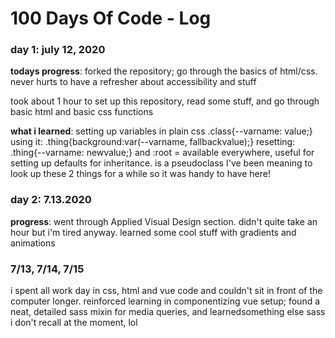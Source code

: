 # 100 Days Of Code - Log

### day 1: july 12, 2020
**todays progress**: forked the repository; go through the basics of html/css. never hurts to have a refresher about accessibility and stuff

took about 1 hour to set up this repository, read some stuff, and go through basic html and basic css functions

**what i learned**: setting up variables in plain css 
      .class{--varname: value;} 
      using it: .thing{background:var(--varname, fallbackvalue);}
      resetting: .thing{--varname: newvalue;}
      and :root = available everywhere, useful for setting up defaults for inheritance. is a pseudoclass
      I've been meaning to look up these 2 things for a while so it was handy to have here!
      
### day 2: 7.13.2020
**progress**: went through Applied Visual Design section. didn't quite take an hour but i'm tired anyway. learned some cool stuff with gradients and animations

### 7/13, 7/14, 7/15
i spent all work day in css, html and vue code and couldn't sit in front of the computer longer. reinforced learning in componentizing vue setup; found a neat, detailed sass mixin for media queries, and  learnedsomething else sass i don't recall at the moment, lol

